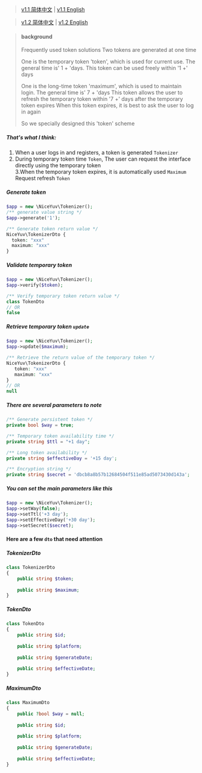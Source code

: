 > [v1.1 简体中文](./doc-v1/README.zh-CN.md) | [v1.1 English](./doc-v1/README.md)

> [v1.2 简体中文](README.zh-CN.md) | [v1.2 English](README.md)

> #### background
> Frequently used token solutions
> Two tokens are generated at one time
>
> One is the temporary token 'token', which is used for current use. The general time is' 1 + 'days.
> This token can be used freely within '1 +' days
>
> One is the long-time token 'maximum', which is used to maintain login. The general time is' 7 + 'days
> This token allows the user to refresh the temporary token within '7 +' days after the temporary token expires
> When this token expires, it is best to ask the user to log in again
>
> So we specially designed this 'token' scheme


##### That's what I think:<br/>
1. When a user logs in and registers, a token is generated `Tokenizer`<br/>
2. During temporary token time `Token`, The user can request the interface directly using the temporary token<br/>
3.When the temporary token expires, it is automatically used `Maximum` Request refresh `Token` <br/>

##### Generate token
```php
$app = new \NiceYuv\Tokenizer();
/** generate value string */
$app->generate('1');

/** Generate token return value */
NiceYuv\TokenizerDto {
  token: "xxx"
  maximum: "xxx"
}
```


##### Validate temporary token
```php
$app = new \NiceYuv\Tokenizer();
$app->verify($token);

/** Verify temporary token return value */
class TokenDto
// OR
false
```

##### Retrieve temporary token `update`
```php
$app = new \NiceYuv\Tokenizer();
$app->update($maximum);

/** Retrieve the return value of the temporary token */
NiceYuv\TokenizerDto {
   token: "xxx"
   maximum: "xxx"
}
// OR
null
```

##### There are several parameters to note
```php
/** Generate persistent token */
private bool $way = true;

/** Temporary token availability time */
private string $ttl = "+1 day";

/** Long token availability */
private string $effectiveDay = '+15 day';

/** Encryption string */
private string $secret = 'dbcb8a8b57b12684504f511e85ad5073430d143a';
```

##### You can set the main parameters like this
```php
$app = new \NiceYuv\Tokenizer();
$app->setWay(false);
$app->setTtl('+3 day');
$app->setEffectiveDay('+30 day');
$app->setSecret($secret);
```

#### Here are a few `dto` that need attention
##### TokenizerDto
```php
class TokenizerDto
{
    public string $token;
    
    public string $maximum;
}
```

##### TokenDto
```php
class TokenDto
{
    public string $id;
    
    public string $platform;
    
    public string $generateDate;
    
    public string $effectiveDate;
}
```

##### MaximumDto
```php
class MaximumDto
{
    public ?bool $way = null;
    
    public string $id;
    
    public string $platform;
    
    public string $generateDate;
    
    public string $effectiveDate;
}
```